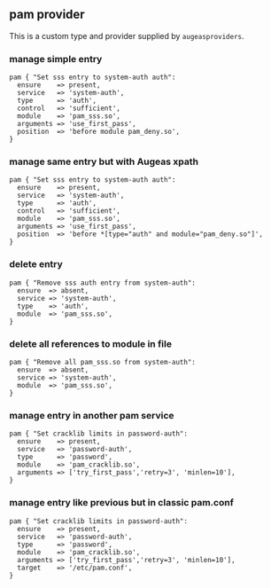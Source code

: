 ## pam provider

This is a custom type and provider supplied by `augeasproviders`.

### manage simple entry

    pam { "Set sss entry to system-auth auth":
      ensure    => present,
      service   => 'system-auth',
      type      => 'auth',
      control   => 'sufficient',
      module    => 'pam_sss.so',
      arguments => 'use_first_pass',
      position  => 'before module pam_deny.so',
    }

### manage same entry but with Augeas xpath

    pam { "Set sss entry to system-auth auth":
      ensure    => present,
      service   => 'system-auth',
      type      => 'auth',
      control   => 'sufficient',
      module    => 'pam_sss.so',
      arguments => 'use_first_pass',
      position  => 'before *[type="auth" and module="pam_deny.so"]',
    }

### delete entry

    pam { "Remove sss auth entry from system-auth":
      ensure  => absent,
      service => 'system-auth',
      type    => 'auth',
      module  => 'pam_sss.so',
    }

### delete all references to module in file

    pam { "Remove all pam_sss.so from system-auth":
      ensure  => absent,
      service => 'system-auth',
      module  => 'pam_sss.so',
    }

### manage entry in another pam service

    pam { "Set cracklib limits in password-auth":
      ensure    => present,
      service   => 'password-auth',
      type      => 'password',
      module    => 'pam_cracklib.so',
      arguments => ['try_first_pass','retry=3', 'minlen=10'],
    }

### manage entry like previous but in classic pam.conf

    pam { "Set cracklib limits in password-auth":
      ensure    => present,
      service   => 'password-auth',
      type      => 'password',
      module    => 'pam_cracklib.so',
      arguments => ['try_first_pass','retry=3', 'minlen=10'],
      target    => '/etc/pam.conf',
    }
